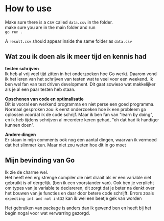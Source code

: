# How to use
Make sure there is a csv called `data.csv` in the folder.<br />
make sure you are in the main folder and run <br />
`go run .`

A `result.csv` should appear inside the same folder as `data.csv`

## Wat zou ik doen als ik meer tijd en kennis had
<strong>testen schrijven</strong><br/>
Ik heb al vrij veel tijd zitten in het onderzoeken hoe Go werkt. Daarom vond ik het leren van het schrijven van testen wat te veel voor een weekend. Ik ben wel fan van test driven development. Dit gaat sowieso wat makkelijker als je al een paar testen heb staan.

<strong>Opschonen van code en optimalisatie</strong><br />
Dit is vooral een werkend programma en niet perse een goed programma. Normaal gesproken zou ik eerst onderzoeken hoe ik een probleem ga oplossen voordat ik de code schrijf. Maar ik ben fan van "learn by doing", en ik heb tijdens schrijven al meerdere keren gehad, "oh dat had ik handiger kunnen doen".

<strong>Andere dingen</strong><br>
Er staan in mijn comments ook nog een aantal dingen, waarvan ik vermoed dat het slimmer kan. Maar niet zou weten hoe dit in go moet



## Mijn bevinding van Go


Ik zie de charme wel. <br />
Het heeft een erg strenge compiler die niet draait als er een variable niet gebruikt is of dergelijk. (ben ik een voorstander van). Ook ben je verplicht om types van je variable te declareren, dit zorgt dat je beter na denkt over het bouwen van je functies en daar door betere code schrijft.
Errors zoals `expecting int and not int32` kan ik wel een beetje gek van worden

Het gebruiken van package is anders dan ik gewend ben en heeft bij het begin nogal voor wat verwarring gezorgd.

